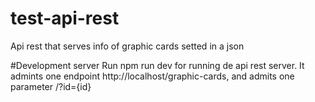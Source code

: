 # test-api-rest
Api rest that serves info of graphic cards setted in a json

#Development server
Run npm run dev for running de api rest server. It admints one endpoint http://localhost/graphic-cards, and admits one parameter /?id={id}
